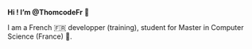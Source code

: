 <strong>Hi ! I’m @ThomcodeFr</strong> 👋

I am a French 🇫🇷 developper (training), student for Master in Computer Science (France) 🌱. 
